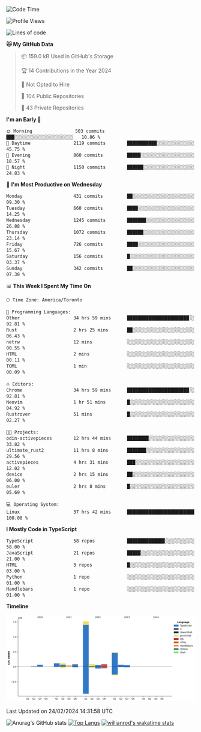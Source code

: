 <!--START_SECTION:waka-->
![Code Time](http://img.shields.io/badge/Code%20Time-1%2C240%20hrs%2044%20mins-blue)

![Profile Views](http://img.shields.io/badge/Profile%20Views-1-blue)

![Lines of code](https://img.shields.io/badge/From%20Hello%20World%20I%27ve%20Written-2.7%20million%20lines%20of%20code-blue)

**🐱 My GitHub Data** 

> 📦 159.0 kB Used in GitHub's Storage 
 > 
> 🏆 14 Contributions in the Year 2024
 > 
> 🚫 Not Opted to Hire
 > 
> 📜 104 Public Repositories 
 > 
> 🔑 43 Private Repositories 
 > 
**I'm an Early 🐤** 

```text
🌞 Morning                503 commits         ███░░░░░░░░░░░░░░░░░░░░░░   10.86 % 
🌆 Daytime                2119 commits        ███████████░░░░░░░░░░░░░░   45.75 % 
🌃 Evening                860 commits         █████░░░░░░░░░░░░░░░░░░░░   18.57 % 
🌙 Night                  1150 commits        ██████░░░░░░░░░░░░░░░░░░░   24.83 % 
```
📅 **I'm Most Productive on Wednesday** 

```text
Monday                   431 commits         ██░░░░░░░░░░░░░░░░░░░░░░░   09.30 % 
Tuesday                  660 commits         ████░░░░░░░░░░░░░░░░░░░░░   14.25 % 
Wednesday                1245 commits        ███████░░░░░░░░░░░░░░░░░░   26.88 % 
Thursday                 1072 commits        ██████░░░░░░░░░░░░░░░░░░░   23.14 % 
Friday                   726 commits         ████░░░░░░░░░░░░░░░░░░░░░   15.67 % 
Saturday                 156 commits         █░░░░░░░░░░░░░░░░░░░░░░░░   03.37 % 
Sunday                   342 commits         ██░░░░░░░░░░░░░░░░░░░░░░░   07.38 % 
```


📊 **This Week I Spent My Time On** 

```text
🕑︎ Time Zone: America/Toronto

💬 Programming Languages: 
Other                    34 hrs 59 mins      ███████████████████████░░   92.81 % 
Rust                     2 hrs 25 mins       ██░░░░░░░░░░░░░░░░░░░░░░░   06.43 % 
netrw                    12 mins             ░░░░░░░░░░░░░░░░░░░░░░░░░   00.55 % 
HTML                     2 mins              ░░░░░░░░░░░░░░░░░░░░░░░░░   00.11 % 
TOML                     1 min               ░░░░░░░░░░░░░░░░░░░░░░░░░   00.09 % 

🔥 Editors: 
Chrome                   34 hrs 59 mins      ███████████████████████░░   92.81 % 
Neovim                   1 hr 51 mins        █░░░░░░░░░░░░░░░░░░░░░░░░   04.92 % 
Rustrover                51 mins             █░░░░░░░░░░░░░░░░░░░░░░░░   02.27 % 

🐱‍💻 Projects: 
odin-activepieces        12 hrs 44 mins      ████████░░░░░░░░░░░░░░░░░   33.82 % 
ultimate_rust2           11 hrs 8 mins       ███████░░░░░░░░░░░░░░░░░░   29.56 % 
activepieces             4 hrs 31 mins       ███░░░░░░░░░░░░░░░░░░░░░░   12.02 % 
device                   2 hrs 15 mins       ██░░░░░░░░░░░░░░░░░░░░░░░   06.00 % 
euler                    2 hrs 8 mins        █░░░░░░░░░░░░░░░░░░░░░░░░   05.69 % 

💻 Operating System: 
Linux                    37 hrs 42 mins      █████████████████████████   100.00 % 
```

**I Mostly Code in TypeScript** 

```text
TypeScript               58 repos            ██████████████░░░░░░░░░░░   58.00 % 
JavaScript               21 repos            █████░░░░░░░░░░░░░░░░░░░░   21.00 % 
HTML                     3 repos             █░░░░░░░░░░░░░░░░░░░░░░░░   03.00 % 
Python                   1 repo              ░░░░░░░░░░░░░░░░░░░░░░░░░   01.00 % 
Handlebars               1 repo              ░░░░░░░░░░░░░░░░░░░░░░░░░   01.00 % 
```



**Timeline**

![Lines of Code chart](https://raw.githubusercontent.com/wise-introvert/wise-introvert/master/assets/bar_graph.png)


 Last Updated on 24/02/2024 14:31:58 UTC
<!--END_SECTION:waka-->

![Anurag's GitHub stats](https://github-readme-stats.vercel.app/api?username=wise-introvert&count_private=true&show_icons=true)
[![Top Langs](https://github-readme-stats.vercel.app/api/top-langs/?username=wise-introvert&langs_count=10)](https://github.com/anuraghazra/github-readme-stats)
[![willianrod's wakatime stats](https://github-readme-stats.vercel.app/api/wakatime?username=wiseintrovert)](https://github.com/anuraghazra/github-readme-stats)

